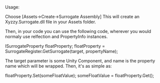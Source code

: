 Usage:

Choose [Assets->Create->Surrogate Assembly]
This will create an Xyzzy.Surrogate.dll file in your Assets folder.

Then, in your code you can use the following code, wherever you would normaly
use relfection and PropertyInfo instances.

 ISurrogateProperty<float> floatProperty;
 floatProperty = SurrogateRegister.GetSurrogate<float>(target, propertyName);

The target parameter is some Unity Component, and name is the property name 
which will be wrapped. Then, it's as simple as:

 floatProperty.Set(someFloatValue);
 someFloatValue = floatProperty.Get();


